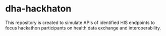 # dha-hackhaton
This repository is created to simulate APIs of identified HIS endpoints to focus hackathon participants on health data exchange and interoperability. 
